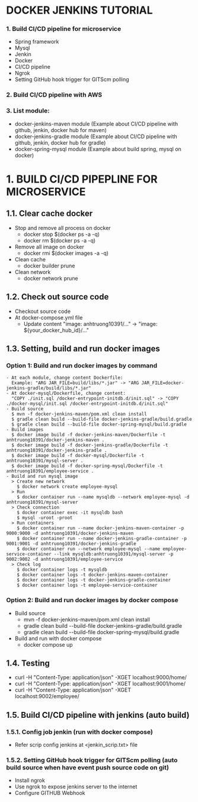 # DOCKER JENKINS TUTORIAL
### 1. Build CI/CD pipeline for microservice
* Spring framework
* Mysql
* Jenkin
* Docker
* CI/CD pipeline
* Ngrok
* Setting GitHub hook trigger for GITScm polling
### 2. Build CI/CD pipeline with AWS
### 3. List module:
* docker-jenkins-maven module (Example about CI/CD pipeline with github, jenkin, docker hub for maven)
* docker-jenkins-gradle module (Example about CI/CD pipeline with github, jenkin, docker hub for gradle)
* docker-spring-mysql module (Example about build spring, mysql on docker)
# 1. BUILD CI/CD PIPEPLINE FOR MICROSERVICE
## 1.1. Clear cache docker
* Stop and remove all process on docker
  - docker stop $(docker ps -a -q)
  - docker rm $(docker ps -a -q)
* Remove all image on docker
  - docker rmi $(docker images -a -q)
* Clean cache
  - docker builder prune
* Clean network
  - docker network prune
## 1.2. Check out source code
* Checkout source code
* At docker-compose.yml file
  - Update content "image: anhtruong10391/..." -> "image: ${your_docker_hub_id}/..."
## 1.3. Setting, build and run docker images
### Option 1: Build and run docker images by command
    - At each module, change content Dockerfile:
      Example: "ARG JAR_FILE=build/libs/*.jar" -> "ARG JAR_FILE=docker-jenkins-gradle/build/libs/*.jar" 
    - At docker-mysql/Dockerfile, change content:
      "COPY ./init.sql /docker-entrypoint-initdb.d/init.sql" -> "COPY ./docker-mysql/init.sql /docker-entrypoint-initdb.d/init.sql"
    - Build source
      $ mvn -f docker-jenkins-maven/pom.xml clean install
      $ gradle clean build --build-file docker-jenkins-gradle/build.gradle
      $ gradle clean build --build-file docker-spring-mysql/build.gradle
    - Build images
      $ docker image build -f docker-jenkins-maven/Dockerfile -t anhtruong10391/docker-jenkins-maven .
      $ docker image build -f docker-jenkins-gradle/Dockerfile -t anhtruong10391/docker-jenkins-gradle .
      $ docker image build -f docker-mysql/Dockerfile -t anhtruong10391/mysql-server .
      $ docker image build -f docker-spring-mysql/Dockerfile -t anhtruong10391/employee-service .
    - Build and run mysql image
      > Create new network
        $ docker network create employee-mysql
      > Run
        $ docker container run --name mysqldb --network employee-mysql -d anhtruong10391/mysql-server
      > Check connection
        $ docker container exec -it mysqldb bash
        $ mysql -uroot -proot
      > Run containers
        $ docker container run --name docker-jenkins-maven-container -p 9000:9000 -d anhtruong10391/docker-jenkins-maven
        $ docker container run --name docker-jenkins-gradle-container -p 9001:9001 -d anhtruong10391/docker-jenkins-gradle
        $ docker container run --network employee-mysql --name employee-service-container --link mysqldb:anhtruong10391/mysql-server -p 9002:9002 -d anhtruong10391/employee-service
      > Check log
        $ docker container logs -t mysqldb
        $ docker container logs -t docker-jenkins-maven-container
        $ docker container logs -t docker-jenkins-gradle-container 
        $ docker container logs -t employee-service-container
### Option 2: Build and run docker images by docker compose
* Build source
  - mvn -f docker-jenkins-maven/pom.xml clean install
  - gradle clean build --build-file docker-jenkins-gradle/build.gradle
  - gradle clean build --build-file docker-spring-mysql/build.gradle
* Build and run with docker compose
  - docker compose up
## 1.4. Testing
* curl -H "Content-Type: application/json" -XGET localhost:9000/home/
* curl -H "Content-Type: application/json" -XGET localhost:9001/home/
* curl -H "Content-Type: application/json" -XGET localhost:9002/employee/
## 1.5. Build CI/CD pipeline with jenkins (auto build)
### 1.5.1. Config job jenkin (run with docker compose)
* Refer scrip config jenkins at <jenkin_scrip.txt> file
### 1.5.2. Setting GitHub hook trigger for GITScm polling (auto build source when have event push source code on git)
* Install ngrok
* Use ngrok to expose jenkins server to the internet
* Configure GITHUB Webhook

